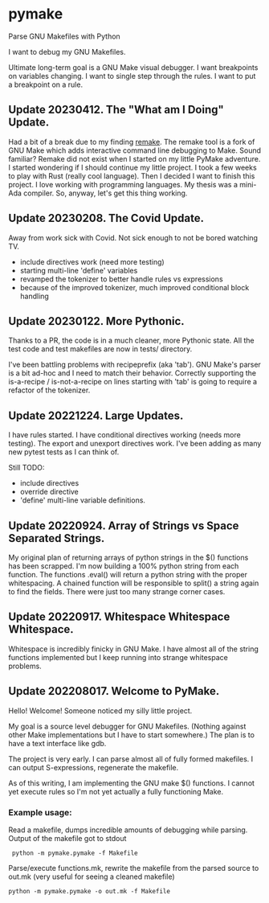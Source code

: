 pymake
======

Parse GNU Makefiles with Python

I want to debug my GNU Makefiles.

Ultimate long-term goal is a GNU Make visual debugger. I want breakpoints on variables changing. I want to single step through the rules. I want to put a breakpoint on a rule.

## Update 20230412. The "What am I Doing" Update.

Had a bit of a break due to my finding [remake](https://remake.readthedocs.io/en/latest). The remake tool is a fork of GNU Make which adds interactive command line debugging to Make.  Sound familiar?  Remake did not exist when I started on my little PyMake adventure.  I started wondering if I should continue my little project.  I took a few weeks to play with Rust (really cool language).  Then I decided I want to finish this project. I love working with programming languages. My thesis was a mini-Ada compiler. So, anyway, let's get this thing working.


## Update 20230208. The Covid Update.

Away from work sick with Covid. Not sick enough to not be bored watching TV. 
* include directives work (need more testing)
* starting multi-line 'define' variables
* revamped the tokenizer to better handle rules vs expressions
* because of the improved tokenizer, much improved conditional block handling

## Update 20230122. More Pythonic.

Thanks to a PR, the code is in a much cleaner, more Pythonic state. All the test code and test makefiles are now in tests/ directory. 

I've been battling problems with recipeprefix (aka 'tab').  GNU Make's parser is a bit ad-hoc and I need to match their behavior. Correctly supporting the is-a-recipe / is-not-a-recipe on lines starting with 'tab' is going to require a refactor of the tokenizer.

## Update 20221224. Large Updates.

I have rules started. I have conditional directives working (needs more
testing).  The export and unexport directives work.  I've been adding as many
new pytest tests as I can think of.

Still TODO: 
* include directives 
* override directive
* 'define' multi-line variable definitions.

## Update 20220924. Array of Strings vs Space Separated Strings.

My original plan of returning arrays of python strings in the $() functions has
been scrapped. I'm now building a 100% python string from each function. The
functions .eval() will return a python string with the proper whitespacing. A
chained function will be responsible to split() a string again to find the
fields. There were just too many strange corner cases.

## Update 20220917. Whitespace Whitespace Whitespace.

Whitespace is incredibly finicky in GNU Make.  I have almost all of the string functions implemented but I keep running into strange whitespace problems.

## Update 202208017.  Welcome to PyMake. 

Hello! Welcome! Someone noticed my silly little project.

My goal is a source level debugger for GNU Makefiles. (Nothing against other Make implementations but I have to start somewhere.) The plan is to have a text interface like gdb.

The project is very early. I can parse almost all of fully formed makefiles.  I can output S-expressions, regenerate the makefile. 

As of this writing, I am implementing the GNU make $() functions. I cannot yet execute rules so I'm not yet actually a fully functioning Make.

### Example usage:


Read a makefile, dumps incredible amounts of debugging while parsing. Output of the makefile got to stdout

     python -m pymake.pymake -f Makefile

Parse/execute functions.mk, rewrite the makefile from the parsed source to out.mk (very useful for seeing a cleaned makefile)

    python -m pymake.pymake -o out.mk -f Makefile
